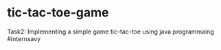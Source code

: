 # tic-tac-toe-game
Task2: Implementing a simple game tic-tac-toe using java programmaing #internsavy
